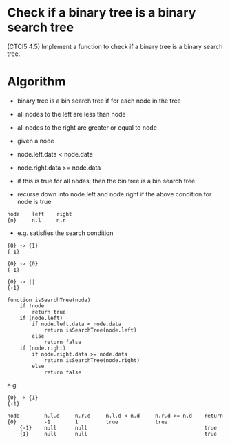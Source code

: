 # Check if a binary tree is a binary search tree

(CTCI5 4.5) Implement a function to check if a binary tree is a binary search tree.

# Algorithm

- binary tree is a bin search tree if for each node in the tree
- all nodes to the left are less than node
- all nodes to the right are greater or equal to node

- given a node
- node.left.data < node.data
- node.right.data >= node.data
- if this is true for all nodes, then the bin tree is a bin search tree
- recurse down into node.left and node.right if the above condition for node is true

```
node    left    right
{n}     n.l     n.r
```

- e.g. satisfies the search condition
```
{0} -> {1}
{-1}
```

```
{0} -> {0}
{-1}
```

```
{0} -> ||
{-1}
```

```
function isSearchTree(node)
    if !node
        return true
    if (node.left)
        if node.left.data < node.data 
            return isSearchTree(node.left)
        else
            return false
    if (node.right)
        if node.right.data >= node.data 
            return isSearchTree(node.right)
        else
            return false
```

e.g.
```
{0} -> {1}
{-1}
```

```
node        n.l.d     n.r.d     n.l.d < n.d     n.r.d >= n.d    return
{0}         -1        1         true            true
    {-1}    null      null                                      true
    {1}     null      null                                      true
